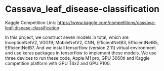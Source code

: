 # Cassava_leaf_disease-classification
Kaggle Competition Link: https://www.kaggle.com/competitions/cassava-leaf-disease-classification

In this project, we construct seven models in total, which are InceptionNetV2, VGG19, MobileNetV2, CNN, EfficientNetB3, EfficientNetB5, EfficientNetB7. And we install tensorflow (version 2.11) virtual environment and use keras packages in tensorflow to implement these models. We use three devices to run these code, Apple M1 pro, GPU 3060ti and Kaggle competition platform with GPU T4x2 and GPU P100. 

